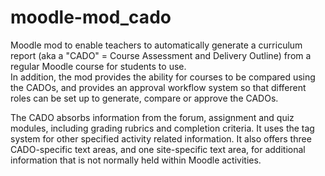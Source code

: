 # moodle-mod_cado
Moodle mod to enable teachers to automatically generate a curriculum report (aka a "CADO" = Course Assessment and Delivery Outline) from a regular Moodle course for students to use.  
In addition, the mod provides the ability for courses to be compared using the CADOs, and provides an approval workflow system so that different roles can be set up to generate, compare or approve the CADOs.  

The CADO absorbs information from the forum, assignment and quiz modules, including grading rubrics and completion criteria. It uses the tag system for other specified activity related information.  It also offers three CADO-specific text areas, and one site-specific text area, for additional information that is not normally held within Moodle activities.
